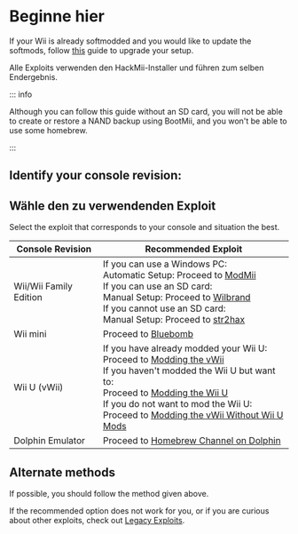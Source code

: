 # Beginne hier

If your Wii is already softmodded and you would like to update the softmods, follow [this](hackmii) guide to upgrade your setup.

Alle Exploits verwenden den HackMii-Installer und führen zum selben Endergebnis.

::: info

Although you can follow this guide without an SD card, you will not be able to create or restore a NAND backup using BootMii, and you won't be able to use some homebrew.

:::

## Identify your console revision:

<!--@include: @/_include/identify-console.html -->

## Wähle den zu verwendenden Exploit

Select the exploit that corresponds to your console and situation the best.

| Console Revision                | Recommended Exploit                                                                                                                                                                                                                                                                                                                                                           |
| ------------------------------- | ----------------------------------------------------------------------------------------------------------------------------------------------------------------------------------------------------------------------------------------------------------------------------------------------------------------------------------------------------------------------------- |
| Wii/Wii Family Edition          | If you can use a Windows PC:<br> Automatic Setup: Proceed to [ModMii](modmii)<br> If you can use an SD card:<br> Manual Setup: Proceed to [Wilbrand](wilbrand)<br> If you cannot use an SD card:<br> Manual Setup: Proceed to [str2hax](str2hax)<br>                          |
| Wii mini                        | Proceed to [Bluebomb](bluebomb)                                                                                                                                                                                                                                                                                                                                               |
| Wii U (vWii) | If you have already modded your Wii U:<br> Proceed to [Modding the vWii](vwii-homebrew-channel)<br> If you haven't modded the Wii U but want to:<br> Proceed to [Modding the Wii U](https://wiiu.hacks.guide)<br> If you do not want to mod the Wii U:<br> Proceed to [Modding the vWii Without Wii U Mods](wiiu-nand-dumper) |
| Dolphin Emulator                | Proceed to [Homebrew Channel on Dolphin](homebrew-dolphin)                                                                                                                                                                                                                                                                                                                    |

## Alternate methods

If possible, you should follow the method given above.

If the recommended option does not work for you, or if you are curious about other exploits, check out [Legacy Exploits](legacy-exploits).

